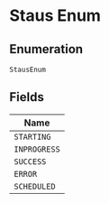 
# Staus Enum

## Enumeration

`StausEnum`

## Fields

| Name |
|  --- |
| `STARTING` |
| `INPROGRESS` |
| `SUCCESS` |
| `ERROR` |
| `SCHEDULED` |

